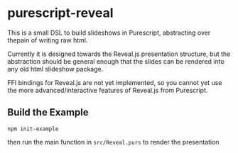 # purescript-reveal

This is a small DSL to build slideshows in Purescript, abstracting over thepain of writing raw html.

Currently it is designed towards the Reveal.js presentation structure, but the abstraction should be general enough that the slides can be rendered into any old html slideshow package.

FFI bindings for Reveal.js are not yet implemented, so you cannot yet use the more advanced/interactive features of Reveal.js from Purescript.

## Build the Example

```
npm init-example
```

then run the main function in `src/Reveal.purs` to render the presentation